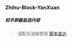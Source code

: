 ### Zhihu-Block-YanXuan
##### 知乎屏蔽盐选内容  
> 请配合油猴使用 [脚本直达](https://greasyfork.org/zh-CN/scripts/422339-%E7%9F%A5%E4%B9%8E%E5%B1%8F%E8%94%BD%E7%9B%90%E9%80%89)  
